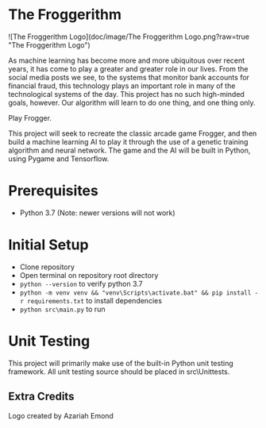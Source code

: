 # The Froggerithm

![The Froggerithm Logo](doc/image/The Froggerithm Logo.png?raw=true "The Froggerithm Logo")

As machine learning has become more and more ubiquitous over recent years,
it has come to play a greater and greater role in our lives. From the social
media posts we see, to the systems that monitor bank accounts for financial
fraud, this technology plays an important role in many of the technological
systems of the day. This project has no such high-minded goals, however. Our
algorithm will learn to do one thing, and one thing only.

Play Frogger.

This project will seek to recreate the classic arcade game Frogger, and then
build a machine learning AI to play it through the use of a genetic training
algorithm and neural network. The game and the AI will be built in Python,
using Pygame and Tensorflow.

# Prerequisites

- Python 3.7 (Note: newer versions will not work)

# Initial Setup

- Clone repository
- Open terminal on repository root directory
- `python --version` to verify python 3.7
- `python -m venv venv && "venv\Scripts\activate.bat" && pip install -r requirements.txt`
  to install dependencies
- `python src\main.py` to run

# Unit Testing

This project will primarily make use of the built-in Python unit testing framework.
All unit testing source should be placed in src\Unittests.

## Extra Credits

Logo created by Azariah Emond